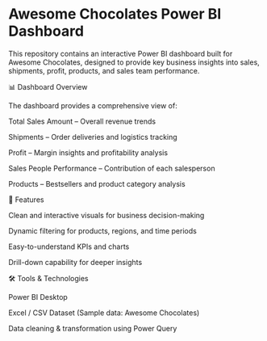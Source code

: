 # Awesome Chocolates Power BI Dashboard

This repository contains an interactive Power BI dashboard built for Awesome Chocolates, designed to provide key business insights into sales, shipments, profit, products, and sales team performance.

📊 Dashboard Overview

The dashboard provides a comprehensive view of:

Total Sales Amount – Overall revenue trends

Shipments – Order deliveries and logistics tracking

Profit – Margin insights and profitability analysis

Sales People Performance – Contribution of each salesperson

Products – Bestsellers and product category analysis

🚀 Features

Clean and interactive visuals for business decision-making

Dynamic filtering for products, regions, and time periods

Easy-to-understand KPIs and charts

Drill-down capability for deeper insights

🛠️ Tools & Technologies

Power BI Desktop

Excel / CSV Dataset (Sample data: Awesome Chocolates)

Data cleaning & transformation using Power Query
